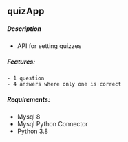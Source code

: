 ## quizApp
##### Description
- API for setting quizzes 

##### Features:
    - 1 question 
    - 4 answers where only one is correct
   

##### Requirements:
 - Mysql 8
 - Mysql Python Connector
 - Python 3.8
